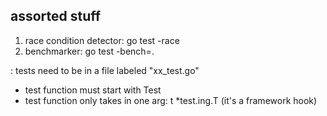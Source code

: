 ## assorted stuff

1. race condition detector: go test -race
2. benchmarker: go test -bench=.

: tests need to be in a file labeled "xx_test.go"
- test function must start with Test
- test function only takes in one arg: t \*test.ing.T (it's a framework hook)
